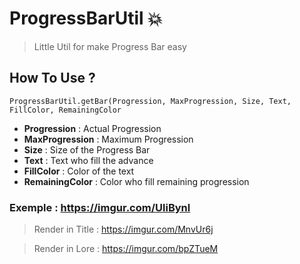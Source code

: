 # ProgressBarUtil :boom:

> Little Util for make Progress Bar easy

## How To Use ?

``ProgressBarUtil.getBar(Progression, MaxProgression, Size, Text, FillColor, RemainingColor``

- **Progression** : Actual Progression
- **MaxProgression** : Maximum Progression
- **Size** : Size of the Progress Bar
- **Text** : Text who fill the advance
- **FillColor** : Color of the text
- **RemainingColor** : Color who fill remaining progression

### Exemple : https://imgur.com/UliBynl


>Render in Title : https://imgur.com/MnvUr6j

>Render in Lore : https://imgur.com/bpZTueM
